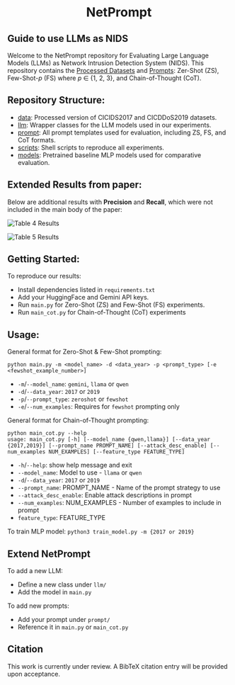 <h1 align="center"> NetPrompt </h1>

<h2> Guide to use LLMs as NIDS </h2>

Welcome to the NetPrompt repository for Evaluating Large Language Models (LLMs) as Network Intrusion Detection System (NIDS). This repository contains the [Processed Datasets](./data/processed) and [Prompts](./prompts): Zer-Shot (ZS), Few-Shot-*p* (FS) where *p* ∈ {1, 2, 3}, and Chain-of-Thought (CoT).

## Repository Structure:

- [data](./data): Processed version of CICIDS2017 and CICDDoS2019 datasets.
- [llm](./llm): Wrapper classes for the LLM models used in our experiments.
- [prompt](./prompts): All prompt templates used for evaluation, including ZS, FS, and CoT formats.
- [scripts](./scripts): Shell scripts to reproduce all experiments.
- [models](./models): Pretrained baseline MLP models used for comparative evaluation.

## Extended Results from paper:
Below are additional results with **Precision** and **Recall**, which were not included in the main body of the paper:

![Table 4 Results](./pics/table4.png)

![Table 5 Results](./pics/table5.png)

## Getting Started:
To reproduce our results:

- Install dependencies listed in `requirements.txt`
- Add your HuggingFace and Gemini API keys.
- Run `main.py` for Zero-Shot (ZS) and Few-Shot (FS) experiments.
- Run `main_cot.py` for Chain-of-Thought (CoT) experiments

## Usage:
General format for Zero-Shot & Few-Shot prompting:
```
python main.py -m <model_name> -d <data_year> -p <prompt_type> [-e <fewshot_example_number>]
```

- `-m`/`--model_name`: `gemini`, `llama` or `qwen`
- `-d`/`--data_year`: `2017` or `2019`
- `-p`/`--prompt_type`: `zeroshot` or `fewshot`
- `-e`/`--num_examples`: Requires for `fewshot` prompting only

General format for Chain-of-Thought prompting:
```
python main_cot.py --help
usage: main_cot.py [-h] [--model_name {qwen,llama}] [--data_year {2017,2019}] [--prompt_name PROMPT_NAME] [--attack_desc_enable] [--num_examples NUM_EXAMPLES] [--feature_type FEATURE_TYPE]
```

- `-h`/`--help`: show help message and exit
- `--model_name`: Model to use - `llama` or `qwen`
- `-d`/`--data_year`: `2017` or `2019`
- `--prompt_name`: PROMPT_NAME - Name of the prompt strategy to use
- `--attack_desc_enable`: Enable attack descriptions in prompt
- `--num_examples`: NUM_EXAMPLES - Number of examples to include in prompt
- `feature_type`: FEATURE_TYPE

To train MLP model:
`python3 train_model.py -m {2017 or 2019}`

## Extend NetPrompt

To add a new LLM:
- Define a new class under `llm/`
- Add the model in `main.py`

To add new prompts:
- Add your prompt under `prompt/`
- Reference it in `main.py` or `main_cot.py`

## Citation

This work is currently under review. A BibTeX citation entry will be provided upon acceptance.